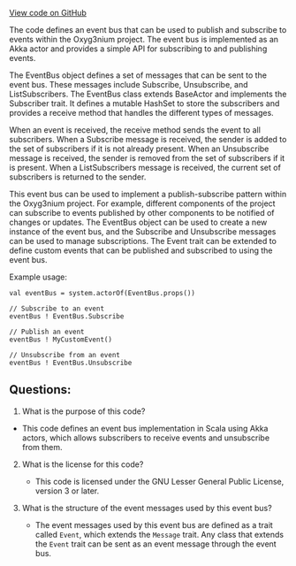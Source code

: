 [View code on GitHub](https://github.com/alephium/alephium/util/src/main/scala/org/alephium/util/EventBus.scala)

The code defines an event bus that can be used to publish and subscribe to events within the Oxyg3nium project. The event bus is implemented as an Akka actor and provides a simple API for subscribing to and publishing events.

The EventBus object defines a set of messages that can be sent to the event bus. These messages include Subscribe, Unsubscribe, and ListSubscribers. The EventBus class extends BaseActor and implements the Subscriber trait. It defines a mutable HashSet to store the subscribers and provides a receive method that handles the different types of messages.

When an event is received, the receive method sends the event to all subscribers. When a Subscribe message is received, the sender is added to the set of subscribers if it is not already present. When an Unsubscribe message is received, the sender is removed from the set of subscribers if it is present. When a ListSubscribers message is received, the current set of subscribers is returned to the sender.

This event bus can be used to implement a publish-subscribe pattern within the Oxyg3nium project. For example, different components of the project can subscribe to events published by other components to be notified of changes or updates. The EventBus object can be used to create a new instance of the event bus, and the Subscribe and Unsubscribe messages can be used to manage subscriptions. The Event trait can be extended to define custom events that can be published and subscribed to using the event bus. 

Example usage:

```
val eventBus = system.actorOf(EventBus.props())

// Subscribe to an event
eventBus ! EventBus.Subscribe

// Publish an event
eventBus ! MyCustomEvent()

// Unsubscribe from an event
eventBus ! EventBus.Unsubscribe
```
## Questions: 
 1. What is the purpose of this code?
   - This code defines an event bus implementation in Scala using Akka actors, which allows subscribers to receive events and unsubscribe from them.

2. What is the license for this code?
   - This code is licensed under the GNU Lesser General Public License, version 3 or later.

3. What is the structure of the event messages used by this event bus?
   - The event messages used by this event bus are defined as a trait called `Event`, which extends the `Message` trait. Any class that extends the `Event` trait can be sent as an event message through the event bus.